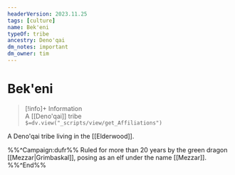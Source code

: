 ```yaml
---
headerVersion: 2023.11.25
tags: [culture]
name: Bek'eni
typeOf: tribe
ancestry: Deno'qai
dm_notes: important
dm_owner: tim
---
```

# Bek'eni
>[!info]+ Information  
> A [[Deno'qai]] tribe  
> `$=dv.view("_scripts/view/get_Affiliations")`

A Deno'qai tribe living in the [[Elderwood]]. 

%%^Campaign:dufr%%
Ruled for more than 20 years by the green dragon [[Mezzar|Grimbaskal]], posing as an elf under the name [[Mezzar]]. 
%%^End%%